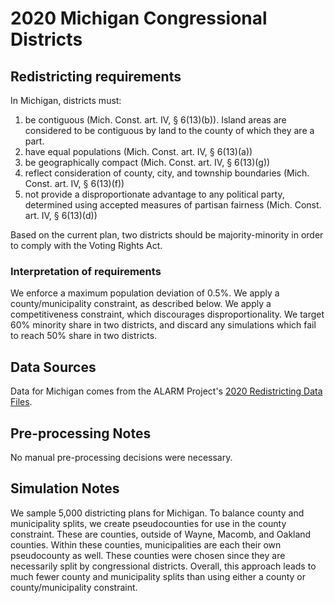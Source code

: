# 2020 Michigan Congressional Districts

## Redistricting requirements
In Michigan, districts must:

1. be contiguous (Mich. Const. art. IV, § 6(13)(b)). Island areas are considered to be contiguous by land to the county of which they are a part.
1. have equal populations (Mich. Const. art. IV, § 6(13)(a))
1. be geographically compact (Mich. Const. art. IV, § 6(13)(g))
1. reflect consideration of county, city, and township boundaries (Mich. Const. art. IV, § 6(13)(f))
1. not provide a disproportionate advantage to any political party, determined using accepted measures of partisan fairness (Mich. Const. art. IV, § 6(13)(d))

Based on the current plan, two districts should be majority-minority in order to comply with the Voting Rights Act.


### Interpretation of requirements
We enforce a maximum population deviation of 0.5%.
We apply a county/municipality constraint, as described below. 
We apply a competitiveness constraint, which discourages disproportionality.
We target 60% minority share in two districts, and discard any simulations which fail to reach 50% share in two districts.

## Data Sources
Data for Michigan comes from the ALARM Project's [2020 Redistricting Data Files](https://alarm-redist.github.io/posts/2021-08-10-census-2020/).

## Pre-processing Notes
No manual pre-processing decisions were necessary.

## Simulation Notes
We sample 5,000 districting plans for Michigan.
To balance county and municipality splits, we create pseudocounties for use in the county constraint. These are counties, outside of Wayne, Macomb, and Oakland counties. Within these counties, municipalities are each their own pseudocounty as well.  These counties were chosen since they are necessarily split by congressional districts.  Overall, this approach leads to much fewer county and municipality splits than using either a county or county/municipality constraint.
